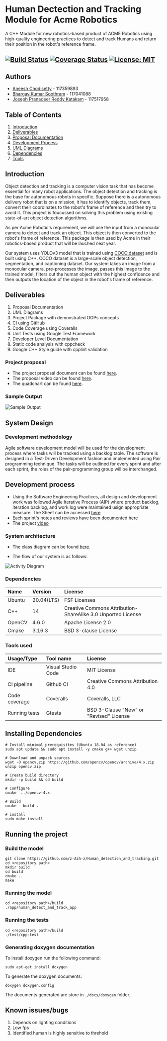# Human Dectection and Tracking Module for Acme Robotics

A C++ Module for new robotics-based product of ACME Robotics using high-quality engineering practices to detect and track Humans and return their position in the robot's reference frame.

[![Build Status](https://github.com/z-Ash-z/Human_detection_and_tracking/actions/workflows/build_and_coveralls.yml/badge.svg)](https://github.com/z-Ash-z/Human_detection_and_tracking/actions/workflows/build_and_coveralls.yml)
[![Coverage Status](https://coveralls.io/repos/github/z-Ash-z/Human_detection_and_tracking/badge.svg?branch=main)](https://coveralls.io/github/z-Ash-z/Human_detection_and_tracking?branch=main)
[![License: MIT](https://img.shields.io/badge/License-MIT-blue.svg)](https://opensource.org/licenses/MIT)
---

## Authors
 - [Aneesh Chodisetty](https://github.com/z-Ash-z) - 117359893
 - [Bhargav Kumar Soothram](https://github.com/Bhargav-Soothram) - 117041088
 - [Joseph Pranadeer Reddy Katakam](https://github.com/roboticistjoseph) - 117517958

## Table of Contents
1. [Introduction](#introduction)
2. [Deliverables](#deliverables)
3. [Proposal Documentation](#project-proposal)
4. [Development Process](#system-design)
5. [UML Diagrams](#system-architecture)
6. [Dependencies](#dependencies)
7. [Tools](#tools-used)

## Introduction

  Object detection and tracking is a computer vision task that has become essential for many robot applications. The object detection and tracking is the base for autonomous robots in specific. Suppose there is a autonomous delivery robot that is on a mission, it has to identify objects, track them, convert their coordinates to the robot's frame of reference and then try to avoid it. This project is foucussed on solving this problem using existing state-of-art object detection algorithms.  

  As per Acme Robotic's requirement, we will use the input from a monocular camera to detect and track an object. This object is then converted to the robot's frame of reference. This package is then used by Acme in their robotics-based product that will be lauched next year.  

  Our system uses YOLOv3 model that is trained using [COCO dataset](https://cocodataset.org/#home) and is built using C++. COCO dataset is a large-scale object detection, segmentation, and captioning dataset. Our system takes an image from a monocular camera, pre-processes the image, passes this image to the trained model, filters out the human object with the highest confidence and then outputs the location of the object in the robot's frame of reference.
  
## Deliverables

  1. Proposal Documentation
  2. UML Diagrams
  3. Project Package with demonstrated OOPs concepts
  4. CI using GitHub
  5. Code Coverage using Coveralls
  6. Unit Tests using Google Test Framework
  7. Developer Level Documentation
  8. Static code analysis with cppcheck
  9. Google C++ Style guide with cpplint validation

### Project proposal

  - The project proposal document can be found [here](/assets/proposal/Human_Detection_and_Tracker_Proposal.pdf).  
  - The proposal video can be found [here](https://youtu.be/7sqIBtfbFjk).  
  - The quadchart can be found [here](/assets/phase_2/Quadchart_phase_2.pdf).  

### Sample Output
![Sample Output](/results/sample_package_output.png)  

## System Design

### Development methodology

  Agile software development model will be used for the development process where tasks will be tracked using a backlog table. The software is designed in a Test-Driven Development fashion and implemented using Pair programming technique. The tasks will be outlined for every sprint and after each sprint, the roles of the pair-programming group will be interchanged.

## Development process
  - Using the Software Engineering Practices, all design and development work was followed Agile Iterative Process (AIP) where product backlog, iteration backlog, and work log were maintained usign appropriate measure. The Sheet can be accessed [here](https://docs.google.com/spreadsheets/d/1Nfs6v8OHeC70GFt3viYTwkHFGsq4SffKc7hRbwgNCj4/edit#gid=0)
  - Each sprint's notes and reviews have been documented [here](https://docs.google.com/document/d/1kLpquLgrRSabeeuczr-q7XmcqhTKqQVrV_Vu5U8dKOY/edit?usp=sharing)
  - The project [video](https://drive.google.com/drive/folders/1Ijy64XSafHjoD3nwO6hpmWRNDRHjwNXr?usp=sharing)
  
### System architecture
- The class diagram can be found [here](/UML/phase_2/HumanDetectionTracking_ClassDiagram.png).

- The flow of our system is as follows:  

![Activity Diagram](/UML/phase_2/HumanDetectionTracking_ActivityDiagram.png)  


### Dependencies  

| Name | Version | License |
| :--- | :--- | :--- |
| Ubuntu | 20.04(LTS) | FSF Licenses |
| C++ | 14 | Creative Commons Attribution-ShareAlike 3.0 Unported License |
| OpenCV | 4.6.0 | Apache License 2.0 |
| Cmake | 3.16.3 | BSD 3-clause License |

### Tools used  

| Usage/Type | Tool name | License |
| :--- | :--- | :--- |
| IDE | Visual Studio Code | MIT License |
| CI pipeline | Github CI | Creative Commons Attribution 4.0 |
| Code coverage | Coveralls | Coveralls, LLC |
| Running tests | Gtests | BSD 3-Clause "New" or "Revised" License |

## Installing Dependencies

```
# Install minimal prerequisites (Ubuntu 18.04 as reference)
sudo apt update && sudo apt install -y cmake g++ wget unzip

# Download and unpack sources
wget -O opencv.zip https://github.com/opencv/opencv/archive/4.x.zip
unzip opencv.zip

# Create build directory
mkdir -p build && cd build

# Configure
cmake  ../opencv-4.x

# Build
cmake --build .

# install
sudo make install
```

## Running the project

### Build the model

```
git clone https://github.com/z-Ash-z/Human_detection_and_tracking.git
cd <repository path>
mkdir build
cd build
cmake ..
make
```

### Running the model

```
cd <repository path>/build
./app/human_detect_and_track_app
```

### Running the tests
```
cd <repository path>/build
./test/cpp-test
```

### Generating doxygen documentation

To install doxygen run the following command:
```
sudo apt-get install doxygen
```
To generate the doxygen documents:
```
doxygen doxygen.config
```
The documents generated are store in `./docs/doxygen` folder.

## Known issues/bugs
1. Depends on lighting conditions
2. Low fps
3. Identified human is highly sensitive to threhold
